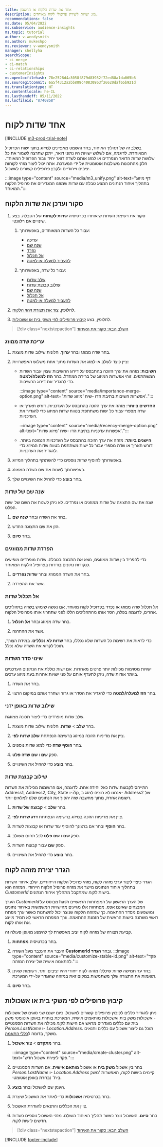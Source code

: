 ```yaml
---
title: אחד את שדות הלקוח או החשבון
description: מזג ישויות ליצירת פרופילי לקוח מאוחדים.
recommendations: false
ms.date: 05/04/2022
ms.subservice: audience-insights
ms.topic: tutorial
author: v-wendysmith
ms.author: mukeshpo
ms.reviewer: v-wendysmith
manager: shellyha
searchScope:
- ci-merge
- ci-match
- ci-relationships
- customerInsights
ms.openlocfilehash: 78e2528d4a3058f879d83952f72ed88a1da065b6
ms.sourcegitcommit: 6a5f4312a2bb808c40830863f26620daf65b921d
ms.translationtype: HT
ms.contentlocale: he-IL
ms.lasthandoff: 05/11/2022
ms.locfileid: "8740858"
---
```

# <a name="unify-customer-fields"></a>אחד שדות לקוח

[!INCLUDE [m3-prod-trial-note](includes/m3-prod-trial-note.md)]

בשלב זה של תהליך האיחוד, בחר והשמט מאפיינים למיזוג בתוך ישות הפרופיל המאוחדת. לדוגמה, אם לשלוש ישויות היו נתוני דואר, ייתכן שתרצה לשמור את כל שלושת שדות הדואר הנפרדים או למזג אותם לשדה דואר יחיד עבור הפרופיל המאוחד. חלק מהתכונות משולבות אוטומטית על ידי המערכת. אתה יכול ליצור מזהי לקוחות יציבים וייחודיים ולקבץ פרופילים קשורים לאשכול.

:::image type="content" source="media/m3_unify.png" alt-text="דף מיזוג בתהליך איחוד הנתונים המציג טבלה עם שדות שמוזגו המגדירים את פרופיל הלקוח המאוחד.":::

## <a name="review-and-update-the-customer-fields"></a>סקור ועדכן את שדות הלקוח

1. סקור את רשימת השדות שיאוחדו בכרטיסיה **שדות לקוחות** של הטבלה. בצע שינויים אם רלוונטי.

   1. עבור כל השדות המאוחדים, באפשרותך:
      - [עריכה](#edit-a-merged-field)
      - [שנה שם](#rename-fields)
      - [נפרד](#separate-merged-fields)
      - [אל תכלול](#exclude-fields)
      - [להעביר למעלה או למטה](#change-the-order-of-fields)

   1. עבור כל שדה, באפשרותך:
      - [שלב שדות](#combine-fields-manually)
      - [שילוב קבוצת שדות](#combine-a-group-of-fields)
      - [שנה שם](#rename-fields)
      - [אל תכלול](#exclude-fields)
      - [להעביר למעלה או למטה](#change-the-order-of-fields)

1. לחלופין, [צור את תצורת זיהוי הלקוח](#configure-customer-id-generation).

1. לחלופין, בצע [קיבוץ פרופילים לפי משקי בית או אשכולות](#group-profiles-into-households-or-clusters).

> [!div class="nextstepaction"]
> [השלב הבא: סקור את האיחוד](review-unification.md)

### <a name="edit-a-merged-field"></a>עריכת שדה ממוזג

1. בחר שדה ממוזג ובחר **ערוך**. חלונית שילוב שדות מוצגת.

1. ציין כיצד לשלב או למזג את השדות מתוך אחת משלוש האפשרויות:
    - **חשיבות**: מזהה את ערך הזוכה בהתבסס על דירוג החשיבות שצוין עבור השדות המשתתפים. זוהי אפשרות המיזוג של ברירת המחדל. בחר **הזז למעלה/למטה** כדי להגדיר את דירוג החשיבות.

      :::image type="content" source="media/importance-merge-option.png" alt-text="אפשרות חשיבות בתיבת הדו -שיח 'מיזוג שדות'.":::

    - **החדשים ביותר**: מזהה את ערך הזוכה בהתבסס על העדכניות. דורש תאריך או שדה מספרי עבור כל ישות משתתפת בטווח שדות המיזוג כדי להגדיר את העדכניות.

      :::image type="content" source="media/recency-merge-option.png" alt-text="אפשרות עדכניות בתיבת הדו -שיח 'מיזוג שדות'.":::

    - **הישנים ביותר**: מזהה את ערך הזוכה בהתבסס על העדכניות הנמוכה ביותר. דורש תאריך או שדה מספרי עבור כל ישות משתתפת בטווח שדות המיזוג כדי להגדיר את העדכניות.

1. באפשרותך להוסיף שדות נוספים כדי להשתתף בתהליך המיזוג.

1. באפשרותך לשנות את שם השדה הממוזג.

1. בחר **בוצע** כדי להחיל את השינויים שלך.

### <a name="rename-fields"></a>שנה שם של שדות

שנה את שם התצוגה של שדות ממוזגים או נפרדים. לא ניתן לשנות את השם של ישות הפלט.

1. בחר את השדה ובחר **שנה שם**.

1. הזן את שם התצוגה החדש.

1. בחר **סיום**.

### <a name="separate-merged-fields"></a>הפרדת שדות ממוזגים

כדי להפריד בין שדות ממוזגים, מצא את התכונה בטבלה. שדות מופרדים מופיעים כנקודות נתונים בודדות בפרופיל הלקוח המאוחד.

1. בחר את השדה הממוזג ובחר **שדות נפרדים**.

1. אשר את ההפרדה.

### <a name="exclude-fields"></a>‏‫אל תכלול‬ שדות

אל תכלול שדה ממוזג או נפרד בפרופיל לקוח מאוחד. אם נעשה שימוש בשדה בתהליכים אחרים, לדוגמה בפלח, הסר אותו מהתהליכים הללו לפני שתחריג אותו מפרופיל הלקוח.

1. בחר שדה ממוזג ובחר **‏‫אל תכלול‬**.

1. אשר את ההחרגה.

כדי לראות את רשימת כל השדות שלא נכללו, בחר **שדות לא נכללים**. במידת הצורך, תוכל לקרוא את השדה שלא נכלל.

### <a name="change-the-order-of-fields"></a>שינוי סדר השדות

ישויות מסוימות מכילות יותר פרטים מאחרות. אם ישות כוללת את הנתונים העדכניים ביותר אודות שדה, ניתן לתעדף אותם על פני ישויות אחרות בעת מיזוג ערכים.

1. בחר את השדה.
  
1. בחר **הזז למעלה/למטה** כדי להגדיר את הסדר או גרור ושחרר אותם במיקום הרצוי.

### <a name="combine-fields-manually"></a>שילוב שדות באופן ידני

שלב שדות מופרדים כדי ליצור תכונה ממוזגת.

1. בחר **שלב** > **שדות**. חלונית שילוב שדות מוצגת.

1. ציין את מדיניות הזוכה במיזוג ברשימה הנפתחת **שלב שדות לפי**.

1. בחר **הוסף שדה** כדי למזג שדות נוספים.

1. ספק **שם** ו **שם שדה פלט**.

1. בחר **בוצע** כדי להחיל את השינויים.

### <a name="combine-a-group-of-fields"></a>שילוב קבוצת שדות

התייחס לקבוצת שדות כאל יחידה אחת. לדוגמה, אם הרשומות מכילות את השדות Address1, Address2, City, State ו-Zip, אנחנו לא רוצים למזג ב- Address2 של רשומה אחרת, מתוך מחשבה שזה יהפוך את הנתונים שלנו למלאים יותר.

1. בחר **שלב** > **קבוצה של שדות**.

1. ציין את מדיניות הזוכה במיזוג ברשימה הנפתחת **דרג שדות לפי**.

1. בחר **הוסף** ובחר אם ברצונך להוסיף עוד שדות או קבוצות לשדות.

1. ספק **שם** ו **שם פלט** לכל תחום משולב.

1. ספק **שם** עבור קבוצת השדות.

1. בחר **בוצע** כדי להחיל את השינויים.

## <a name="configure-customer-id-generation"></a>הגדר יצירת מזהה לקוח

הגדר כיצד ליצור ערכי מזהה לקוח, מזהי פרופיל הלקוח הייחודיים. שלב איחוד השדות בתהליך איחוד הנתונים מייצר את מזהה פרופיל הלקוח הייחודי. המזהה הוא *CustomerId* בישות *לקוח* שמתקבל מתהליך איחוד הנתונים.

הערך *CustomerId* מבוסס על hash של הערך הראשון של המפתחות הראשיים המנצחים שאינם אפס. מפתחות אלו מגיעים מהישויות המשמשות באיחוד נתונים ומושפעים מסדר ההתאמה. כך שמזהה הלקוח שנוצר יכול להשתנות כאשר ערך מפתח ראשי משתנה בישות הראשית של הזמנת ההתאמה. ערך המפתח הראשי לא תמיד מייצג את אותו לקוח.

קביעת תצורה של מזהה לקוח יציב מאפשרת לך להימנע מאופן פעולה זה.

1. בחר בכרטיסיה **מפתחות**.

1. העבר את העכבר מעל השורה **CustomerId** ובחר **הגדר**.
   :::image type="content" source="media/customize-stable-id.png" alt-text="פקד להתאמה אישית של יצירת המזהה.":::

1. בחר עד חמישה שדות שיכללו מזהה לקוח ייחודי ויהיו יציבים יותר. רשומות שאינן תואמות את התצורה שלך משתמשות במקום זאת במזהה שהוגדר על-ידי המערכת.  

1. בחר **סיום**.

## <a name="group-profiles-into-households-or-clusters"></a>קיבוץ פרופילים לפי משקי בית או אשכולות

ניתן להגדיר כללים לקיבוץ פרופילים קשורים לאשכול. כיום ישנם שני סוגים של אשכולות - אשכולות משק בית ואשכולות מותאמים אישית. המערכת בוחרת באופן אוטומטי משק בית עם כללים מוגדרים מראש אם הישות *לקוח* מכילה את השדות הסמנטיים *Person.LastName* ו- *Location.Address*. תוכל גם ליצור אשכול עם כללים ותנאים משלך, בדומה ל[כללי התאמה](match-entities.md#define-rules-for-match-pairs).

1. בחר **מתקדם** > **צור אשכול**.

   :::image type="content" source="media/create-cluster.png" alt-text="פקד ליצירת אשכול חדש.":::

1. בחר בין אשכול **משק בית** או אשכול **מותאם אישית**. אם השדות הסמנטיים *Person.LastName* ו- *‎Location.Address* קיימים בישות *לקוח*, האפשרות 'משק בית' נבחרת באופן אוטומטי.

1. הענק שם לאשכול ובחר **בוצע**.

1. בחר בכרטיסיה **אשכולות** כדי לאתר את האשכול שיצרת.

1. ציין את הכללים והתנאים להגדרת האשכול.

1. בחר **סיום**. האשכול נוצר כאשר תהליך האיחוד הושלם. מזהי האשכול נוספים כשדות חדשים לישות *לקוח*.

> [!div class="nextstepaction"]
> [השלב הבא: סקור את האיחוד](review-unification.md)

[!INCLUDE [footer-include](includes/footer-banner.md)]
